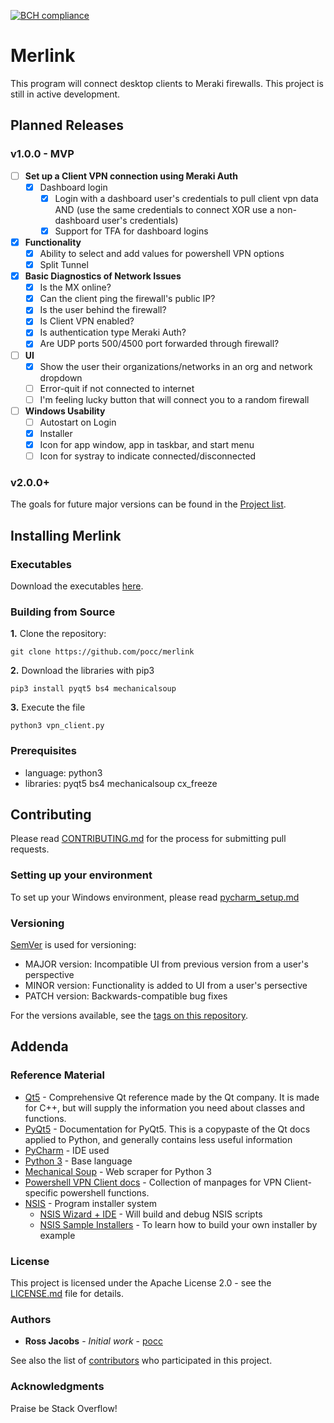 [![BCH compliance](https://bettercodehub.com/edge/badge/pocc/merlink?branch=master)](https://bettercodehub.com/)

# Merlink
This program will connect desktop clients to Meraki firewalls. This project is still in active development.

## Planned Releases
### v1.0.0 - MVP
* [ ] **Set up a Client VPN connection using Meraki Auth**
  * [x] Dashboard login
    * [x] Login with a dashboard user's credentials to pull client vpn data AND (use the same credentials to connect XOR use a non-dashboard user's credentials)
    * [x] Support for TFA for dashboard logins
* [x] **Functionality**
  * [x] Ability to select and add values for powershell VPN options 
  * [x] Split Tunnel

* [x] **Basic Diagnostics of Network Issues**
  * [x] Is the MX online?
  * [x] Can the client ping the firewall's public IP?
  * [x] Is the user behind the firewall?
  * [x] Is Client VPN enabled?
  * [x] Is authentication type Meraki Auth?
  * [x] Are UDP ports 500/4500 port forwarded through firewall?

* [ ] **UI**
  * [x] Show the user their organizations/networks in an org and network dropdown
  * [ ] Error-quit if not connected to internet
  * [ ] I'm feeling lucky button that will connect you to a random firewall

* [ ] **Windows Usability**
  * [ ] Autostart on Login
  * [x] Installer
  * [x] Icon for app window, app in taskbar, and start menu
  * [ ] Icon for systray to indicate connected/disconnected
 
### v2.0.0+
The goals for future major versions can be found in the [Project list](https://github.com/pocc/merlink/projects).
  
## Installing Merlink
### Executables
Download the executables [here](https://github.com/pocc/merlink/releases).

### Building from Source
**1.** Clone the repository:

```git clone https://github.com/pocc/merlink```

**2.** Download the libraries with pip3

```pip3 install pyqt5 bs4 mechanicalsoup```

**3.** Execute the file

```python3 vpn_client.py```

### Prerequisites

* language: python3 
* libraries: pyqt5 bs4 mechanicalsoup cx_freeze

## Contributing

Please read [CONTRIBUTING.md](https://github.com/pocc/merlink/blob/master/docs/CONTRIBUTING.md) for the process for submitting pull requests.

### Setting up your environment
To set up your Windows environment, please read [pycharm_setup.md](https://github.com/pocc/merlink/blob/master/docs/pycharm_setup.md)

### Versioning

[SemVer](http://semver.org/) is used for versioning: 
* MAJOR version: Incompatible UI from previous version from a user's perspective
* MINOR version: Functionality is added to UI from a user's persective
* PATCH version: Backwards-compatible bug fixes

For the versions available, see the [tags on this repository](https://github.com/pocc/merlink/tags). 

## Addenda
### Reference Material
* [Qt5](https://doc.qt.io/qt-5/index.html) - Comprehensive Qt reference made by the Qt company. It is made for C++, but will supply the information you need about classes and functions.
* [PyQt5](http://pyqt.sourceforge.net/Docs/PyQt5/) - Documentation for PyQt5. This is a copypaste of the Qt docs applied to Python, and generally contains less useful information  
* [PyCharm](https://www.jetbrains.com/pycharm/) - IDE used
* [Python 3](https://www.python.org/) - Base language
* [Mechanical Soup](https://github.com/MechanicalSoup/MechanicalSoup) - Web scraper for Python 3
* [Powershell VPN Client docs](https://docs.microsoft.com/en-us/powershell/module/vpnclient/?view=win10-ps) - Collection of manpages for VPN Client-specific powershell functions.
* [NSIS](http://nsis.sourceforge.net/Docs/) - Program installer system
    * [NSIS Wizard + IDE](http://hmne.sourceforge.net/) - Will build and debug NSIS scripts
    * [NSIS Sample Installers](http://nsis.sourceforge.net/Category:Real_World_Installers) - To learn how to build your own installer by example

### License

This project is licensed under the Apache License 2.0 - see the [LICENSE.md](LICENSE.md) file for details.

### Authors

* **Ross Jacobs** - *Initial work* - [pocc](https://github.com/pocc)

See also the list of [contributors](https://github.com/pocc/merlink/contributors) who participated in this project.

### Acknowledgments
Praise be Stack Overflow!
